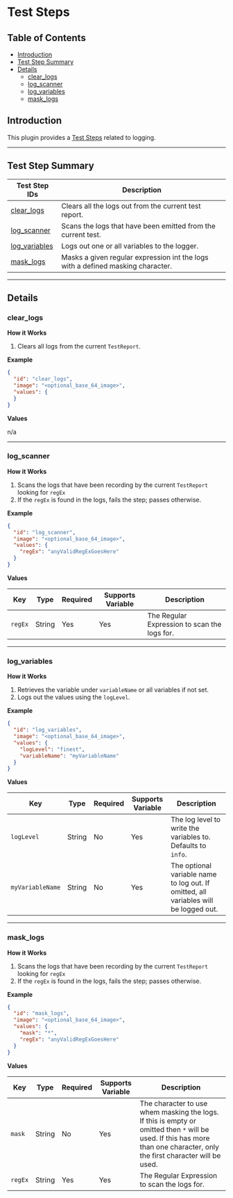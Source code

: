 # Test Steps

## Table of Contents

* [Introduction](#introduction)
* [Test Step Summary](#test-step-summary)
* [Details](#details)
  * [clear_logs](#clear_logs)
  * [log_scanner](#log_scanner)
  * [log_variables](#log_variables)
  * [mask_logs](#mask_logs)

## Introduction

This plugin provides a [Test Steps](https://github.com/peiffer-innovations/automated_testing_framework/blob/main/documentation/STEPS.md) related to logging.


---

## Test Step Summary

Test Step IDs                   | Description
--------------------------------|-------------
[clear_logs](#clear_logs)       | Clears all the logs out from the current test report.
[log_scanner](#log_scanner)     | Scans the logs that have been emitted from the current test.
[log_variables](#log_variables) | Logs out one or all variables to the logger.
[mask_logs](#mask_logs)         | Masks a given regular expression int the logs with a defined masking character.


---

## Details

### clear_logs

**How it Works**

1. Clears all logs from the current `TestReport`.


**Example**

```json
{
  "id": "clear_logs",
  "image": "<optional_base_64_image>",
  "values": {
  }
}
```

**Values**

n/a

---

### log_scanner

**How it Works**

1. Scans the logs that have been recording by the current `TestReport` looking for `regEx`
2. If the `regEx` is found in the logs, fails the step; passes otherwise.


**Example**

```json
{
  "id": "log_scanner",
  "image": "<optional_base_64_image>",
  "values": {
    "regEx": "anyValidRegExGoesHere"
  }
}
```

**Values**

Key     | Type   | Required | Supports Variable | Description
--------|--------|----------|-------------------|-------------
`regEx` | String | Yes      | Yes               | The Regular Expression to scan the logs for.


---

### log_variables

**How it Works**

1. Retrieves the variable under `variableName` or all variables if not set.
2. Logs out the values using the `logLevel`.


**Example**

```json
{
  "id": "log_variables",
  "image": "<optional_base_64_image>",
  "values": {
    "logLevel": "finest",
    "variableName": "myVariableName"
  }
}
```

**Values**

Key              | Type   | Required | Supports Variable | Description
-----------------|--------|----------|-------------------|-------------
`logLevel`       | String | No       | Yes               | The log level to write the variables to.  Defaults to `info`.
`myVariableName` | String | No       | Yes               | The optional variable name to log out.  If omitted, all variables will be logged out.


--- 

### mask_logs

**How it Works**

1. Scans the logs that have been recording by the current `TestReport` looking for `regEx`
2. If the `regEx` is found in the logs, fails the step; passes otherwise.


**Example**

```json
{
  "id": "mask_logs",
  "image": "<optional_base_64_image>",
  "values": {
    "mask": "*",
    "regEx": "anyValidRegExGoesHere"
  }
}
```

**Values**

Key     | Type   | Required | Supports Variable | Description
--------|--------|----------|-------------------|-------------
`mask`  | String | No       | Yes               | The character to use whem masking the logs.  If this is empty or omitted then `*` will be used.  If this has more than one character, only the first character will be used.
`regEx` | String | Yes      | Yes               | The Regular Expression to scan the logs for.

